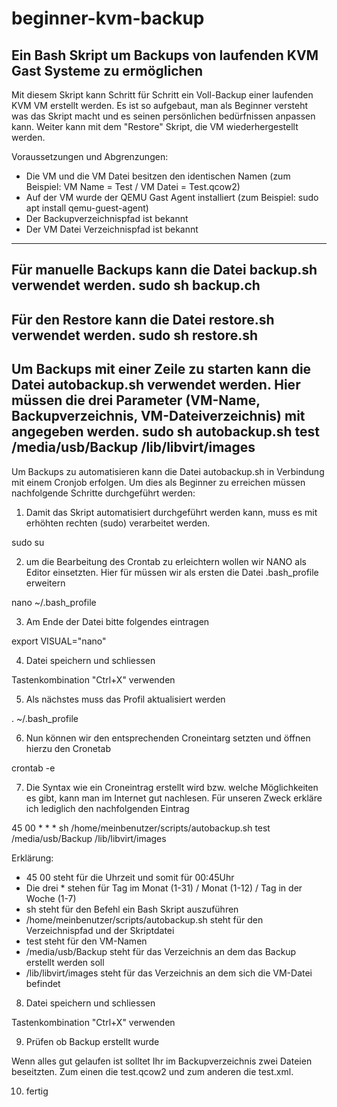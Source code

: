 # beginner-kvm-backup
Ein Bash Skript um Backups von laufenden KVM Gast Systeme  zu ermöglichen
----------------------------------------------------------------------------------

Mit diesem Skript kann Schritt für Schritt ein Voll-Backup einer laufenden KVM VM erstellt werden. Es ist so aufgebaut, man als Beginner versteht was das Skript macht und es seinen persönlichen bedürfnissen anpassen kann. Weiter kann mit dem "Restore" Skript, die VM wiederhergestellt werden.

Voraussetzungen und Abgrenzungen:
- Die VM und die VM Datei besitzen den identischen Namen (zum Beispiel: VM Name = Test / VM Datei = Test.qcow2)
- Auf der VM wurde der QEMU Gast Agent installiert (zum Beispiel: sudo apt install qemu-guest-agent)
- Der Backupverzeichnispfad ist bekannt
- Der VM Datei Verzeichnispfad ist bekannt
----------------------------------------------------------------------------------

Für manuelle Backups kann die Datei backup.sh verwendet werden.
sudo sh backup.ch
----------------------------------------------------------------------------------

Für den Restore kann die Datei restore.sh verwendet werden.
sudo sh restore.sh
----------------------------------------------------------------------------------

Um Backups mit einer Zeile zu starten kann die Datei autobackup.sh verwendet werden. Hier müssen die drei Parameter (VM-Name, Backupverzeichnis, VM-Dateiverzeichnis) mit angegeben werden.
sudo sh autobackup.sh test /media/usb/Backup /lib/libvirt/images
----------------------------------------------------------------------------------

Um Backups zu automatisieren kann die Datei autobackup.sh in Verbindung mit einem Cronjob erfolgen. Um dies als Beginner zu erreichen  müssen nachfolgende Schritte durchgeführt werden:

1. Damit das Skript automatisiert durchgeführt werden kann, muss es mit erhöhten rechten (sudo) verarbeitet werden.

sudo su

2. um die Bearbeitung des Crontab zu erleichtern wollen wir NANO als Editor einsetzten. Hier für müssen wir als ersten die Datei .bash_profile erweitern

nano ~/.bash_profile

3. Am Ende der Datei bitte folgendes eintragen

export VISUAL="nano"

4. Datei speichern und schliessen

Tastenkombination "Ctrl+X" verwenden

5. Als nächstes muss das Profil aktualisiert werden

. ~/.bash_profile

6. Nun können wir den entsprechenden Croneintarg setzten und öffnen hierzu den Cronetab

crontab -e

7. Die Syntax wie ein Croneintrag erstellt wird bzw. welche Möglichkeiten es gibt, kann man im Internet gut nachlesen. Für unseren Zweck erkläre ich lediglich den nachfolgenden Eintrag

45 00 * * * sh /home/meinbenutzer/scripts/autobackup.sh test /media/usb/Backup /lib/libvirt/images

Erklärung:
- 45 00 steht für die Uhrzeit und somit für 00:45Uhr
- Die drei * stehen für Tag im Monat (1-31) / Monat (1-12) / Tag in der Woche (1-7)
- sh steht für den Befehl ein Bash Skript auszuführen
- /home/meinbenutzer/scripts/autobackup.sh steht für den Verzeichnispfad und der Skriptdatei
- test steht für den VM-Namen
- /media/usb/Backup steht für das Verzeichnis an dem das Backup erstellt werden soll
- /lib/libvirt/images steht für das Verzeichnis an dem sich die VM-Datei befindet

8. Datei speichern und schliessen

Tastenkombination "Ctrl+X" verwenden

9. Prüfen ob Backup erstellt wurde

Wenn alles gut gelaufen ist solltet Ihr im Backupverzeichnis zwei Dateien beseitzten. Zum einen die test.qcow2 und zum anderen die test.xml.

10. fertig



